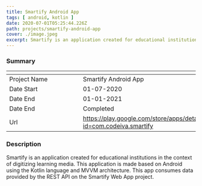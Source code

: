 ```yaml
---
title: Smartify Android App
tags: [ android, kotlin ]
date: 2020-07-01T05:25:44.226Z
path: projects/smartify-android-app
cover: ./image.jpeg
excerpt: Smartify is an application created for educational institutions in the context of digitizing learning media. This application is made based on Android using the Kotlin language and MVVM architecture. This app consumes data provided by the REST API on the Smartify Web App project.
---
```


### Summary
| <div style="width:180px"></div>                       |                           |
| --- | --- |
| Project Name          | Smartify Android App|
| Date Start            | 01-07-2020|
| Date End              | 01-01-2021|
| Date End              | Completed|
| Url                   | https://play.google.com/store/apps/details?id=com.codeiva.smartify|
### Description
Smartify is an application created for educational institutions in the context of digitizing learning media. This application is made based on Android using the Kotlin language and MVVM architecture. This app consumes data provided by the REST API on the Smartify Web App project.
